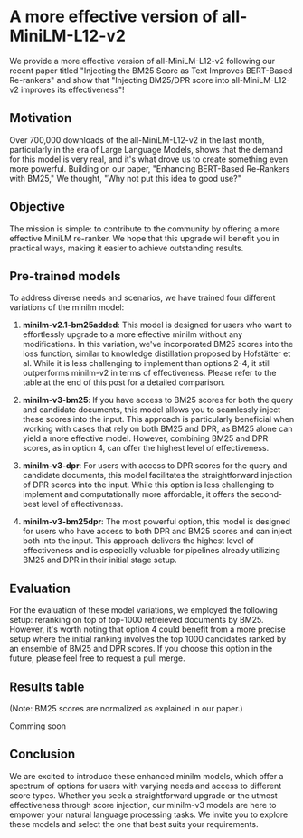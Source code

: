 # A more effective version of all-MiniLM-L12-v2
We provide a more effective version of all-MiniLM-L12-v2 following our recent paper titled "Injecting the BM25 Score as Text Improves BERT-Based Re-rankers" and show that "Injecting BM25/DPR score into all-MiniLM-L12-v2 improves its effectiveness"!

## Motivation
Over 700,000 downloads of the all-MiniLM-L12-v2 in the last month, particularly in the era of Large Language Models, shows that the demand for this model is very real, and it's what drove us to create something even more powerful. Building on our paper, "Enhancing BERT-Based Re-Rankers with BM25," We thought, "Why not put this idea to good use?"

## Objective
The mission is simple: to contribute to the community by offering a more effective MiniLM re-ranker. We hope that this upgrade will benefit you in practical ways, making it easier to achieve outstanding results. 

## Pre-trained models
To address diverse needs and scenarios, we have trained four different variations of the minilm model:

1. **minilm-v2.1-bm25added**: This model is designed for users who want to effortlessly upgrade to a more effective minilm without any modifications. In this variation, we've incorporated BM25 scores into the loss function, similar to knowledge distillation proposed by  Hofstätter et al. While it is less challenging to implement than options 2-4, it still outperforms minilm-v2 in terms of effectiveness. Please refer to the table at the end of this post for a detailed comparison.

2. **minilm-v3-bm25**: If you have access to BM25 scores for both the query and candidate documents, this model allows you to seamlessly inject these scores into the input. This approach is particularly beneficial when working with cases that rely on both BM25 and DPR, as BM25 alone can yield a more effective model. However, combining BM25 and DPR scores, as in option 4, can offer the highest level of effectiveness.

3. **minilm-v3-dpr**: For users with access to DPR scores for the query and candidate documents, this model facilitates the straightforward injection of DPR scores into the input. While this option is less challenging to implement and computationally more affordable, it offers the second-best level of effectiveness.

4. **minilm-v3-bm25dpr**: The most powerful option, this model is designed for users who have access to both DPR and BM25 scores and can inject both into the input. This approach delivers the highest level of effectiveness and is especially valuable for pipelines already utilizing BM25 and DPR in their initial stage setup.

## Evaluation

For the evaluation of these model variations, we employed the following setup: reranking on top of top-1000 retreieved documents by BM25. However, it's worth noting that option 4 could benefit from a more precise setup where the initial ranking involves the top 1000 candidates ranked by an ensemble of BM25 and DPR scores. If you choose this option in the future, please feel free to request a pull merge.

## Results table

(Note: BM25 scores are normalized as explained in our paper.)

Comming soon


## Conclusion

We are excited to introduce these enhanced minilm models, which offer a spectrum of options for users with varying needs and access to different score types. Whether you seek a straightforward upgrade or the utmost effectiveness through score injection, our minilm-v3 models are here to empower your natural language processing tasks. We invite you to explore these models and select the one that best suits your requirements.
